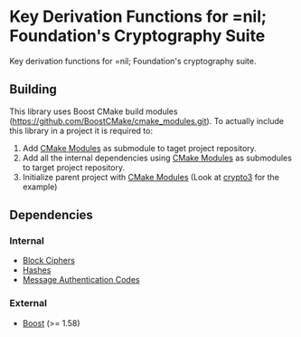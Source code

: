 # Key Derivation Functions for =nil; Foundation's Cryptography Suite

Key derivation functions for =nil; Foundation's cryptography suite.

## Building

This library uses Boost CMake build modules (https://github.com/BoostCMake/cmake_modules.git). 
To actually include this library in a project it is required to:

1. Add [CMake Modules](https://github.com/BoostCMake/cmake_modules.git) as submodule to taget project repository.
2. Add all the internal dependencies using [CMake Modules](https://github.com/BoostCMake/cmake_modules.git) as submodules to target project repository.
3. Initialize parent project with [CMake Modules](https://github.com/BoostCMake/cmake_modules.git) (Look at [crypto3](https://github.com/nilfoundation/crypto3.git) for the example)

## Dependencies

### Internal
* [Block Ciphers](https://github.com/nilfoundation/block.git)
* [Hashes](https://github.com/nilfoundation/hash.git)
* [Message Authentication Codes](https://github.com/nilfoundation/mac.git)

### External
* [Boost](https://boost.org) (>= 1.58)
